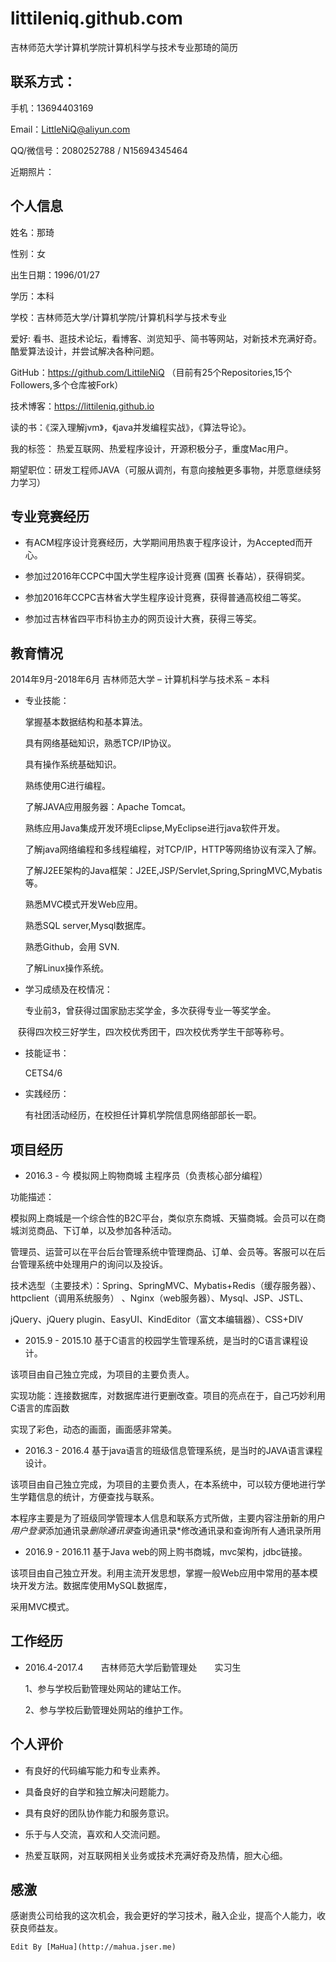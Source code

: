 # littileniq.github.com
吉林师范大学计算机学院计算机科学与技术专业那琦的简历
## 联系方式：

手机：13694403169

Email：LittleNiQ@aliyun.com

QQ/微信号：2080252788 / N15694345464

近期照片：

## 个人信息

姓名：那琦

性别：女 

出生日期：1996/01/27

学历：本科

学校：吉林师范大学/计算机学院/计算机科学与技术专业

爱好: 看书、逛技术论坛，看博客、浏览知乎、简书等网站，对新技术充满好奇。酷爱算法设计，并尝试解决各种问题。

GitHub：https://github.com/LittileNiQ
（目前有25个Repositories,15个Followers,多个仓库被Fork）

技术博客：https://littileniq.github.io

读的书：《深入理解jvm》，《java并发编程实战》，《算法导论》。

我的标签： 热爱互联网、热爱程序设计，开源积极分子，重度Mac用户。

期望职位：研发工程师JAVA（可服从调剂，有意向接触更多事物，并愿意继续努力学习）

## 专业竞赛经历
   
 *  有ACM程序设计竞赛经历，大学期间用热衷于程序设计，为Accepted而开心。
   
 *  参加过2016年CCPC中国大学生程序设计竞赛 (国赛 长春站），获得铜奖。
   
 *  参加2016年CCPC吉林省大学生程序设计竞赛，获得普通高校组二等奖。
 
 *  参加过吉林省四平市科协主办的网页设计大赛，获得三等奖。

## 教育情况

2014年9月-2018年6月 吉林师范大学 – 计算机科学与技术系 – 本科
 
* 专业技能：

     掌握基本数据结构和基本算法。
     
     具有网络基础知识，熟悉TCP/IP协议。
     
     具有操作系统基础知识。
     
     熟练使用C进行编程。
     
     了解JAVA应用服务器：Apache Tomcat。
     
     熟练应用Java集成开发环境Eclipse,MyEclipse进行java软件开发。
     
     了解java网络编程和多线程编程，对TCP/IP，HTTP等网络协议有深入了解。
     
     了解J2EE架构的Java框架：J2EE,JSP/Servlet,Spring,SpringMVC,Mybatis等。
     
     熟悉MVC模式开发Web应用。
     
     熟悉SQL server,Mysql数据库。
     
     熟悉Github，会用 SVN.
     
     了解Linux操作系统。
     
* 学习成绩及在校情况：

     专业前3，曾获得过国家励志奖学金，多次获得专业一等奖学金。
    
     获得四次校三好学生，四次校优秀团干，四次校优秀学生干部等称号。

* 技能证书：
    
     CETS4/6
     
* 实践经历：
    
     有社团活动经历，在校担任计算机学院信息网络部部长一职。
 
## 项目经历
  
 - 2016.3 - 今  模拟网上购物商城   主程序员（负责核心部分编程）
 
  功能描述：  
 
 模拟网上商城是一个综合性的B2C平台，类似京东商城、天猫商城。会员可以在商城浏览商品、下订单，以及参加各种活动。

  管理员、运营可以在平台后台管理系统中管理商品、订单、会员等。客服可以在后台管理系统中处理用户的询问以及投诉。
  
  技术选型（主要技术）：Spring、SpringMVC、Mybatis+Redis（缓存服务器）、httpclient（调用系统服务） 、Nginx（web服务器）、Mysql、JSP、JSTL、
  
  jQuery、jQuery plugin、EasyUI、KindEditor（富文本编辑器）、CSS+DIV

 - 2015.9 - 2015.10    基于C语言的校园学生管理系统，是当时的C语言课程设计。
   
 该项目由自己独立完成，为项目的主要负责人。

 实现功能：连接数据库，对数据库进行更删改查。项目的亮点在于，自己巧妙利用C语言的库函数
 
 实现了彩色，动态的画面，画面感非常美。
   
  - 2016.3 - 2016.4    基于java语言的班级信息管理系统，是当时的JAVA语言课程设计。
   
 该项目由自己独立完成，为项目的主要负责人，在本系统中，可以较方便地进行学生学籍信息的统计，方便查找与联系。

 本程序主要是为了班级同学管理本人信息和联系方式所做，主要内容注册新的用户*用户登录*添加通讯录*删除通讯录*查询通讯录*修改通讯录和查询所有人通讯录所用
 
   - 2016.9 - 2016.11    基于Java web的网上购书商城，mvc架构，jdbc链接。
 
 该项目由自己独立开发。利用主流开发思想，掌握一般Web应用中常用的基本模块开发方法。数据库使用MySQL数据库，
 
 采用MVC模式。
 
 ## 工作经历    

   - 2016.4-2017.4　　吉林师范大学后勤管理处　　实习生
   
     1、参与学校后勤管理处网站的建站工作。

     2、参与学校后勤管理处网站的维护工作。

##  个人评价

* 有良好的代码编写能力和专业素养。
  
* 具备良好的自学和独立解决问题能力。

* 具有良好的团队协作能力和服务意识。

* 乐于与人交流，喜欢和人交流问题。

* 热爱互联网，对互联网相关业务或技术充满好奇及热情，胆大心细。



## 感激


   感谢贵公司给我的这次机会，我会更好的学习技术，融入企业，提高个人能力，收获良师益友。


```
Edit By [MaHua](http://mahua.jser.me)
